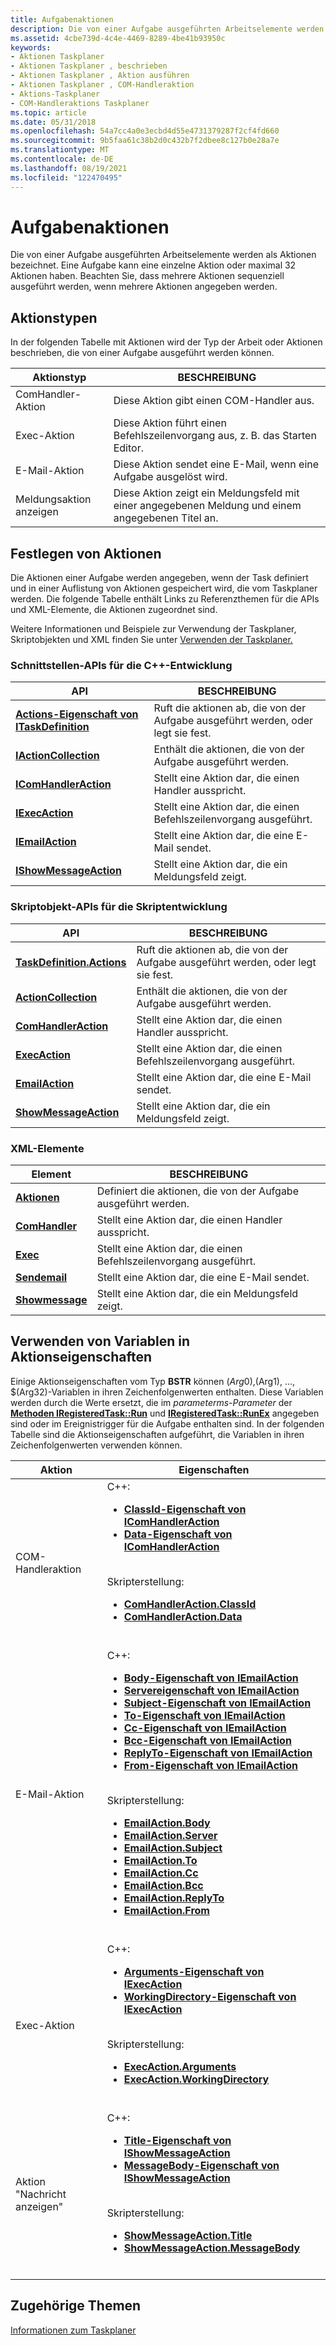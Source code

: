 ```yaml
---
title: Aufgabenaktionen
description: Die von einer Aufgabe ausgeführten Arbeitselemente werden als Aktionen bezeichnet. Eine Aufgabe kann eine einzelne Aktion oder maximal 32 Aktionen haben. Beachten Sie, dass mehrere Aktionen sequenziell ausgeführt werden, wenn mehrere Aktionen angegeben werden.
ms.assetid: 4cbe739d-4c4e-4469-8289-4be41b93950c
keywords:
- Aktionen Taskplaner
- Aktionen Taskplaner , beschrieben
- Aktionen Taskplaner , Aktion ausführen
- Aktionen Taskplaner , COM-Handleraktion
- Aktions-Taskplaner
- COM-Handleraktions Taskplaner
ms.topic: article
ms.date: 05/31/2018
ms.openlocfilehash: 54a7cc4a0e3ecbd4d55e4731379287f2cf4fd660
ms.sourcegitcommit: 9b5faa61c38b2d0c432b7f2dbee8c127b0e28a7e
ms.translationtype: MT
ms.contentlocale: de-DE
ms.lasthandoff: 08/19/2021
ms.locfileid: "122470495"
---
```

# <a name="task-actions"></a>Aufgabenaktionen

Die von einer Aufgabe ausgeführten Arbeitselemente werden als Aktionen bezeichnet. Eine Aufgabe kann eine einzelne Aktion oder maximal 32 Aktionen haben. Beachten Sie, dass mehrere Aktionen sequenziell ausgeführt werden, wenn mehrere Aktionen angegeben werden.

## <a name="types-of-actions"></a>Aktionstypen

In der folgenden Tabelle mit Aktionen wird der Typ der Arbeit oder Aktionen beschrieben, die von einer Aufgabe ausgeführt werden können.

| Aktionstyp      | BESCHREIBUNG                                                             |
|---------------------|-------------------------------------------------------------------------|
| ComHandler-Aktion   | Diese Aktion gibt einen COM-Handler aus.                                        |
| Exec-Aktion         | Diese Aktion führt einen Befehlszeilenvorgang aus, z. B. das Starten Editor. |
| E-Mail-Aktion       | Diese Aktion sendet eine E-Mail, wenn eine Aufgabe ausgelöst wird.                    |
| Meldungsaktion anzeigen | Diese Aktion zeigt ein Meldungsfeld mit einer angegebenen Meldung und einem angegebenen Titel an.     |



 

## <a name="specifying-actions"></a>Festlegen von Aktionen

Die Aktionen einer Aufgabe werden angegeben, wenn der Task definiert und in einer Auflistung von Aktionen gespeichert wird, die vom Taskplaner werden. Die folgende Tabelle enthält Links zu Referenzthemen für die APIs und XML-Elemente, die Aktionen zugeordnet sind.

Weitere Informationen und Beispiele zur Verwendung der Taskplaner, Skriptobjekten und XML finden Sie unter [Verwenden der Taskplaner.](using-the-task-scheduler.md)

### <a name="interface-apis-for-c-development"></a>Schnittstellen-APIs für die C++-Entwicklung



| API                                                                    | BESCHREIBUNG                                                  |
|------------------------------------------------------------------------|--------------------------------------------------------------|
| [**Actions-Eigenschaft von ITaskDefinition**](/windows/desktop/api/taskschd/nf-taskschd-itaskdefinition-get_actions) | Ruft die aktionen ab, die von der Aufgabe ausgeführt werden, oder legt sie fest.              |
| [**IActionCollection**](/windows/desktop/api/taskschd/nn-taskschd-iactioncollection)                         | Enthält die aktionen, die von der Aufgabe ausgeführt werden.                  |
| [**IComHandlerAction**](/windows/desktop/api/taskschd/nn-taskschd-icomhandleraction)                         | Stellt eine Aktion dar, die einen Handler ausspricht.                   |
| [**IExecAction**](/windows/desktop/api/taskschd/nn-taskschd-iexecaction)                                     | Stellt eine Aktion dar, die einen Befehlszeilenvorgang ausgeführt. |
| [**IEmailAction**](/windows/desktop/api/taskschd/nn-taskschd-iemailaction)                                   | Stellt eine Aktion dar, die eine E-Mail sendet.            |
| [**IShowMessageAction**](/windows/desktop/api/taskschd/nn-taskschd-ishowmessageaction)                       | Stellt eine Aktion dar, die ein Meldungsfeld zeigt.               |



 

### <a name="scripting-object-apis-for-scripting-development"></a>Skriptobjekt-APIs für die Skriptentwicklung



| API                                                      | BESCHREIBUNG                                                  |
|----------------------------------------------------------|--------------------------------------------------------------|
| [**TaskDefinition.Actions**](taskdefinition-actions.md) | Ruft die aktionen ab, die von der Aufgabe ausgeführt werden, oder legt sie fest.              |
| [**ActionCollection**](actioncollection.md)             | Enthält die aktionen, die von der Aufgabe ausgeführt werden.                  |
| [**ComHandlerAction**](comhandleraction.md)             | Stellt eine Aktion dar, die einen Handler ausspricht.                   |
| [**ExecAction**](execaction.md)                         | Stellt eine Aktion dar, die einen Befehlszeilenvorgang ausgeführt. |
| [**EmailAction**](emailaction.md)                       | Stellt eine Aktion dar, die eine E-Mail sendet.            |
| [**ShowMessageAction**](showmessageaction.md)           | Stellt eine Aktion dar, die ein Meldungsfeld zeigt.               |



 

### <a name="xml-elements"></a>XML-Elemente



| Element                                                                    | BESCHREIBUNG                                                  |
|----------------------------------------------------------------------------|--------------------------------------------------------------|
| [**Aktionen**](taskschedulerschema-actions-tasktype-element.md)            | Definiert die aktionen, die von der Aufgabe ausgeführt werden.                   |
| [**ComHandler**](taskschedulerschema-comhandler-actiongroup-element.md)   | Stellt eine Aktion dar, die einen Handler ausspricht.                   |
| [**Exec**](taskschedulerschema-exec-actiongroup-element.md)               | Stellt eine Aktion dar, die einen Befehlszeilenvorgang ausgeführt. |
| [**Sendemail**](taskschedulerschema-sendemail-actiongroup-element.md)     | Stellt eine Aktion dar, die eine E-Mail sendet.            |
| [**Showmessage**](taskschedulerschema-showmessage-actiongroup-element.md) | Stellt eine Aktion dar, die ein Meldungsfeld zeigt.               |



 

## <a name="using-variables-in-action-properties"></a>Verwenden von Variablen in Aktionseigenschaften

Einige Aktionseigenschaften vom Typ **BSTR** können $(Arg0),$(Arg1), ..., $(Arg32)-Variablen in ihren Zeichenfolgenwerten enthalten. Diese Variablen werden durch die Werte ersetzt, die im *parameterms-Parameter* der [**Methoden IRegisteredTask::Run**](/windows/desktop/api/taskschd/nf-taskschd-iregisteredtask-run) und [**IRegisteredTask::RunEx**](/windows/desktop/api/taskschd/nf-taskschd-iregisteredtask-runex) angegeben sind oder im Ereignistrigger für die Aufgabe enthalten sind. In der folgenden Tabelle sind die Aktionseigenschaften aufgeführt, die Variablen in ihren Zeichenfolgenwerten verwenden können.


| Aktion | Eigenschaften | 
|--------|------------|
| COM-Handleraktion | C++:<ul><li><a href="/windows/desktop/api/taskschd/nf-taskschd-icomhandleraction-get_classid"><strong>ClassId-Eigenschaft von IComHandlerAction</strong></a></li><li><a href="/windows/desktop/api/taskschd/nf-taskschd-icomhandleraction-get_data"><strong>Data-Eigenschaft von IComHandlerAction</strong></a></li></ul><br /> Skripterstellung:<ul><li><a href="comhandleraction-classid.md"><strong>ComHandlerAction.ClassId</strong></a></li><li><a href="comhandleraction-data.md"><strong>ComHandlerAction.Data</strong></a></li></ul><br /> | 
| E-Mail-Aktion | C++:<ul><li><a href="/windows/desktop/api/taskschd/nf-taskschd-iemailaction-get_body"><strong>Body-Eigenschaft von IEmailAction</strong></a></li><li><a href="/windows/desktop/api/taskschd/nf-taskschd-iemailaction-get_server"><strong>Servereigenschaft von IEmailAction</strong></a></li><li><a href="/windows/desktop/api/taskschd/nf-taskschd-iemailaction-get_subject"><strong>Subject-Eigenschaft von IEmailAction</strong></a></li><li><a href="/windows/desktop/api/taskschd/nf-taskschd-iemailaction-get_to"><strong>To-Eigenschaft von IEmailAction</strong></a></li><li><a href="/windows/desktop/api/taskschd/nf-taskschd-iemailaction-get_cc"><strong>Cc-Eigenschaft von IEmailAction</strong></a></li><li><a href="/windows/desktop/api/taskschd/nf-taskschd-iemailaction-get_bcc"><strong>Bcc-Eigenschaft von IEmailAction</strong></a></li><li><a href="/windows/desktop/api/taskschd/nf-taskschd-iemailaction-get_replyto"><strong>ReplyTo-Eigenschaft von IEmailAction</strong></a></li><li><a href="/windows/desktop/api/taskschd/nf-taskschd-iemailaction-get_from"><strong>From-Eigenschaft von IEmailAction</strong></a></li></ul><br /> Skripterstellung:<ul><li><a href="emailaction-body.md"><strong>EmailAction.Body</strong></a></li><li><a href="emailaction-server.md"><strong>EmailAction.Server</strong></a></li><li><a href="emailaction-subject.md"><strong>EmailAction.Subject</strong></a></li><li><a href="emailaction-to.md"><strong>EmailAction.To</strong></a></li><li><a href="emailaction-cc.md"><strong>EmailAction.Cc</strong></a></li><li><a href="emailaction-bcc.md"><strong>EmailAction.Bcc</strong></a></li><li><a href="emailaction-replyto.md"><strong>EmailAction.ReplyTo</strong></a></li><li><a href="emailaction-from.md"><strong>EmailAction.From</strong></a></li></ul><br /> | 
| Exec-Aktion | C++:<ul><li><a href="/windows/desktop/api/taskschd/nf-taskschd-iexecaction-get_arguments"><strong>Arguments-Eigenschaft von IExecAction</strong></a></li><li><a href="/windows/desktop/api/taskschd/nf-taskschd-iexecaction-get_workingdirectory"><strong>WorkingDirectory-Eigenschaft von IExecAction</strong></a></li></ul><br /> Skripterstellung:<ul><li><a href="execaction-arguments.md"><strong>ExecAction.Arguments</strong></a></li><li><a href="execaction-workingdirectory.md"><strong>ExecAction.WorkingDirectory</strong></a></li></ul><br /> | 
| Aktion "Nachricht anzeigen" | C++:<ul><li><a href="/windows/desktop/api/taskschd/nf-taskschd-ishowmessageaction-get_title"><strong>Title-Eigenschaft von IShowMessageAction</strong></a></li><li><a href="/windows/desktop/api/taskschd/nf-taskschd-ishowmessageaction-get_messagebody"><strong>MessageBody-Eigenschaft von IShowMessageAction</strong></a></li></ul><br /> Skripterstellung:<ul><li><a href="showmessageaction-title.md"><strong>ShowMessageAction.Title</strong></a></li><li><a href="showmessageaction-messagebody.md"><strong>ShowMessageAction.MessageBody</strong></a></li></ul><br /> | 




 

## <a name="related-topics"></a>Zugehörige Themen

<dl> <dt>

[Informationen zum Taskplaner](about-the-task-scheduler.md)
</dt> </dl>

 

 





